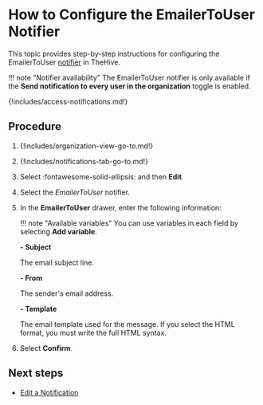 # How to Configure the EmailerToUser Notifier

This topic provides step-by-step instructions for configuring the EmailerToUser [notifier](../about-notifications.md#notifiers) in TheHive.

!!! note "Notifier availability"
    The EmailerToUser notifier is only available if the **Send notification to every user in the organization** toggle is enabled.

{!includes/access-notifications.md!}

## Procedure

1. {!includes/organization-view-go-to.md!}

2. {!includes/notifications-tab-go-to.md!}

3. Select :fontawesome-solid-ellipsis: and then **Edit**.

4. Select the *EmailerToUser* notifier.

5. In the **EmailerToUser** drawer, enter the following information:

    !!! note "Available variables"
        You can use variables in each field by selecting **Add variable**.

    **- Subject**

    The email subject line.

    **- From**

    The sender's email address.

    **- Template**

    The email template used for the message. If you select the HTML format, you must write the full HTML syntax.

6. Select **Confirm**.

## Next steps

* [Edit a Notification](../edit-a-notification.md)